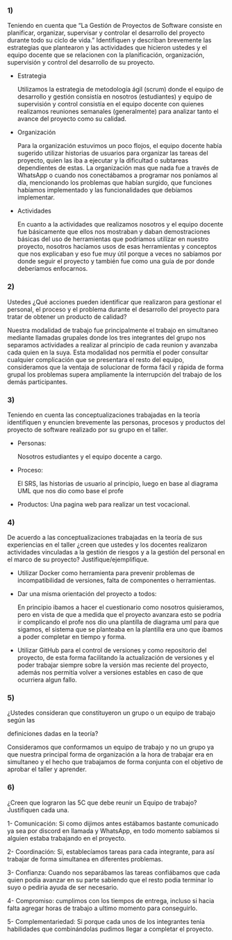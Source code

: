 ### 1)

Teniendo en cuenta que “La Gestión de Proyectos de Software consiste en planificar,
organizar, supervisar y controlar el desarrollo del proyecto durante todo su ciclo de vida.”
Identifiquen y describan brevemente las estrategias que plantearon y las actividades que
hicieron ustedes y el equipo docente que se relacionen con la planificación,
organización, supervisión y control del desarrollo de su proyecto.

- Estrategia

    Utilizamos la estrategia de metodología  ágil (scrum) donde el equipo de desarrollo y gestión consistía en nosotros (estudiantes) y equipo de supervisión y control consistía en el equipo docente con quienes realizamos reuniones semanales (generalmente) para analizar tanto el avance del proyecto como su calidad.

- Organización

    Para la organización estuvimos un poco flojos, el equipo docente había sugerido utilizar historias de usuarios para organizar las tareas del proyecto, quien las iba a ejecutar y la dificultad o subtareas dependientes de estas.
    La organización mas que nada fue a través de WhatsApp o cuando nos conectábamos a programar nos poníamos al día, mencionando los problemas que habían surgido, que funciones habíamos implementado y las funcionalidades que debíamos implementar.

- Actividades

    En cuanto a la actividades que realizamos nosotros y el equipo docente fue básicamente que ellos nos mostraban y daban demostraciones básicas del uso de herramientas que podríamos utilizar en nuestro proyecto, nosotros hacíamos usos de esas herramientas y conceptos que nos explicaban y eso fue muy útil porque a veces no sabíamos por donde seguir el proyecto y también fue como una guía de por donde deberíamos enfocarnos.

### 2)

Ustedes ¿Qué acciones pueden identificar que realizaron para gestionar el personal, el
proceso y el problema durante el desarrollo del proyecto para tratar de obtener un
producto de calidad?

Nuestra modalidad de trabajo fue principalmente el trabajo en simultaneo mediante llamadas grupales donde los tres integrantes del grupo nos separamos actividades a realizar al principio de cada reunion y avanzaba cada quien en la suya. Esta modalidad nos permitía el poder consultar cualquier complicación que se presentara el resto del equipo, consideramos que la ventaja de solucionar de forma fácil y rápida de forma grupal los problemas supera ampliamente la interrupción del trabajo de los demás participantes.

### 3)

Teniendo en cuenta las conceptualizaciones trabajadas en la teoría identifiquen y
enuncien brevemente las personas, procesos y productos del proyecto de software
realizado por su grupo en el taller.

- Personas:

    Nosotros estudiantes y el equipo docente a cargo.

- Proceso:

    El SRS, las historias de usuario al principio, luego en base al diagrama UML que nos dio como base el profe

- Productos: Una pagina web para realizar un test vocacional.

### 4)

De acuerdo a las conceptualizaciones trabajadas en la teoría de sus experiencias en el
taller ¿creen que ustedes y los docentes realizaron actividades vinculadas a la gestión
de riesgos y a la gestión del personal en el marco de su proyecto?
Justifique/ejemplifique.

- Utilizar Docker como herramienta para prevenir problemas de incompatibilidad de versiones, falta de componentes o herramientas.
- Dar una misma orientación del proyecto a todos:

    En principio ibamos a hacer el cuestionario como nosotros quisieramos, pero en vista de que a medida que el proyecto avanzara esto se podria ir complicando el profe nos dio una plantilla de diagrama uml para que sigamos, el sistema que se planteaba en la plantilla era uno que ibamos a poder completar en tiempo y forma.

- Utilizar GitHub para el control de versiones y como repositorio del proyecto, de esta forma facilitando la actualización de versiones y el poder trabajar siempre sobre la versión mas reciente del proyecto, además nos permitía volver a versiones estables en caso de que ocurriera algun fallo.

### 5)

¿Ustedes consideran que constituyeron un grupo o un equipo de trabajo según las

definiciones dadas en la teoría?

Consideramos que conformamos un equipo de trabajo y no un grupo ya que nuestra principal forma de organización a la hora de trabajar era en simultaneo y el hecho que trabajamos de forma conjunta con el objetivo de aprobar el taller y aprender.

### 6)

¿Creen que lograron las 5C que debe reunir un Equipo de trabajo? Justifiquen cada una.

1- Comunicación: Si como dijimos antes estábamos bastante comunicado ya sea por discord en llamada y WhatsApp, en todo momento sabíamos si alguien estaba trabajando en el proyecto.

2- Coordinación: Si, establecíamos tareas para cada integrante, para así trabajar de forma simultanea en diferentes problemas.

3- Confianza: Cuando nos separábamos las tareas confiábamos que cada quien podia avanzar en su parte sabiendo que el resto podia terminar lo suyo o pediria ayuda de ser necesario.

4- Compromiso: cumplimos con los tiempos de entrega, incluso si hacia falta agregar horas de trabajo a ultimo momento para conseguirlo.

5- Complementariedad: Si porque cada unos de los integrantes tenia habilidades que combinándolas pudimos llegar a completar el proyecto.